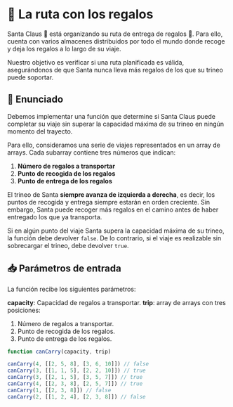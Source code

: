 # 🎅 La ruta con los regalos

Santa Claus 🎅 está organizando su ruta de entrega de regalos 🎁. Para ello, cuenta con varios almacenes distribuidos por todo el mundo donde recoge y deja los regalos a lo largo de su viaje.  

Nuestro objetivo es verificar si una ruta planificada es válida, asegurándonos de que Santa nunca lleva más regalos de los que su trineo puede soportar.  

## 📜 Enunciado  

Debemos implementar una función que determine si Santa Claus puede completar su viaje sin superar la capacidad máxima de su trineo en ningún momento del trayecto.  

Para ello, consideramos una serie de viajes representados en un array de arrays. Cada subarray contiene tres números que indican:  

1. **Número de regalos a transportar**  
2. **Punto de recogida de los regalos**  
3. **Punto de entrega de los regalos**  

El trineo de Santa **siempre avanza de izquierda a derecha**, es decir, los puntos de recogida y entrega siempre estarán en orden creciente. Sin embargo, Santa puede recoger más regalos en el camino antes de haber entregado los que ya transporta.  

Si en algún punto del viaje Santa supera la capacidad máxima de su trineo, la función debe devolver `false`. De lo contrario, si el viaje es realizable sin sobrecargar el trineo, debe devolver `true`.  

## 📥 Parámetros de entrada  

La función recibe los siguientes parámetros:

**capacity**: Capacidad de regalos a transportar.
**trip**: array de arrays con tres posiciones:
  1. Número de regalos a transportar.
  2. Punto de recogida de los regalos.
  3. Punto de entrega de los regalos.

```js
function canCarry(capacity, trip)

canCarry(4, [[2, 5, 8], [3, 6, 10]]) // false
canCarry(3, [[1, 1, 5], [2, 2, 10]]) // true
canCarry(3, [[2, 1, 5], [3, 5, 7]]) // true
canCarry(4, [[2, 3, 8], [2, 5, 7]]) // true
canCarry(1, [[2, 3, 8]]) // false
canCarry(2, [[1, 2, 4], [2, 3, 8]]) // false
